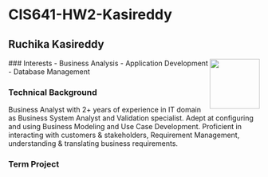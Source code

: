 # CIS641-HW2-Kasireddy
## Ruchika Kasireddy

<img align="right" width="100" height="100" src="https://kit8.net/wp-content/uploads/edd/2021/06/kit8net-Lemberg-header.jpg">
### Interests
- Business Analysis
- Application Development
- Database Management                                                                          

### Technical Background
Business Analyst with 2+ years of experience in IT domain as Business System Analyst and Validation specialist. Adept at configuring and using Business Modeling and Use Case Development. Proficient in interacting with customers & stakeholders, Requirement Management, understanding & translating business requirements.

### Term Project 



